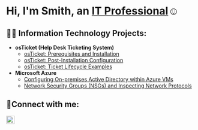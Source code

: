 <h1>Hi, I'm Smith, an <a href="https://linkedin.com/in/Louie-Sm">IT Professional</a>☺</h1>

<h2>👨‍💻 Information Technology Projects:</h2>

- <b>osTicket (Help Desk Ticketing System)</b>
  - [osTicket: Prerequisites and Installation](https://github.com/Louie-Sm/osTicket-Prerequisites-and-Installation)
  - [osTicket: Post-Installation Configuration](https://github.com/Louie-Sm/osTicket-Post-Installation-Configuration)
  - [osTicket: Ticket Lifecycle Examples](https://github.com/Louie-Sm/ticket-lifecycle)
- <b>Microsoft Azure</b>
  - [Configuring On-premises Active Directory within Azure VMs](https://github.com/Louie-Sm/configure-ad)
  - [Network Security Groups (NSGs) and Inspecting Network Protocols](https://github.com/Louie-Sm/azure-network-protocols)

<h2>🤳Connect with me:</h2>

[<img align="left" alt="Josh | LinkedIn" width="22px" src="https://cdn.jsdelivr.net/npm/simple-icons@v3/icons/linkedin.svg" />][linkedin]

[linkedin]: https://linkedin.com/in/Louie-Sm
